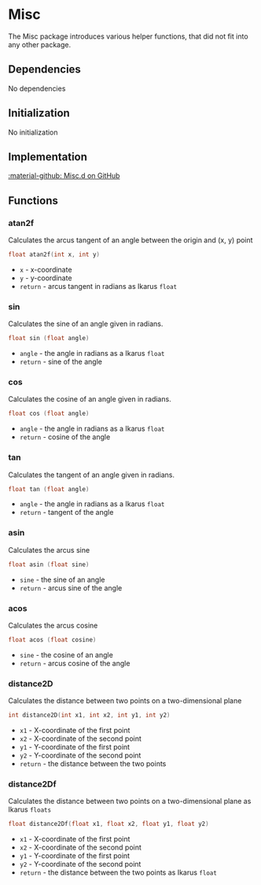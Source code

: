 # Misc

The Misc package introduces various helper functions, that did not fit into any other package.

## Dependencies  
No dependencies

## Initialization  
No initialization

## Implementation
[:material-github: Misc.d on GitHub](https://github.com/Lehona/LeGo/blob/dev/Misc.d)

## Functions

### atan2f
Calculates the arcus tangent of an angle between the origin and (x, y) point
```c++
float atan2f(int x, int y)
```

- `x` -  x-coordinate
- `y` -  y-coordinate
- `return` - arcus tangent in radians as Ikarus `float`

### sin
Calculates the sine of an angle given in radians.
```c++
float sin (float angle)
```

- `angle` - the angle in radians as a Ikarus `float`
- `return` - sine of the angle

### cos
Calculates the cosine of an angle given in radians.
```c++
float cos (float angle)
```

- `angle` - the angle in radians as a Ikarus `float`
- `return` - cosine of the angle


### tan
Calculates the tangent of an angle given in radians.
```c++
float tan (float angle)
```

- `angle` - the angle in radians as a Ikarus `float`
- `return` - tangent of the angle

### asin
Calculates the arcus sine
```c++
float asin (float sine)
```

- `sine` - the sine of an angle
- `return` - arcus sine of the angle

### acos
Calculates the arcus cosine
```c++
float acos (float cosine)
```

- `sine` - the cosine of an angle
- `return` - arcus cosine of the angle


### distance2D
Calculates the distance between two points on a two-dimensional plane
```c++
int distance2D(int x1, int x2, int y1, int y2)
```

- `x1` - X-coordinate of the first point
- `x2` - X-coordinate of the second point
- `y1` - Y-coordinate of the first point
- `y2` - Y-coordinate of the second point
- `return` - the distance between the two points

### distance2Df
Calculates the distance between two points on a two-dimensional plane as Ikarus `floats`
```c++
float distance2Df(float x1, float x2, float y1, float y2)
```

- `x1` - X-coordinate of the first point
- `x2` - X-coordinate of the second point
- `y1` - Y-coordinate of the first point
- `y2` - Y-coordinate of the second point
- `return` - the distance between the two points as Ikarus `float`

